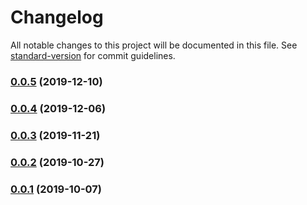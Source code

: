 # Changelog

All notable changes to this project will be documented in this file. See [standard-version](https://github.com/conventional-changelog/standard-version) for commit guidelines.

### [0.0.5](https://github.com/CrowdStrike/faltest/compare/multiple-browsers@0.0.4...0.0.5) (2019-12-10)

### [0.0.4](https://github.com/CrowdStrike/faltest/compare/multiple-browsers@0.0.3...0.0.4) (2019-12-06)

### [0.0.3](https://github.com/CrowdStrike/faltest/compare/multiple-browsers@0.0.2...0.0.3) (2019-11-21)

### [0.0.2](https://github.com/CrowdStrike/faltest/compare/multiple-browsers@0.0.1...0.0.2) (2019-10-27)

### [0.0.1](https://github.com/CrowdStrike/faltest/compare/multiple-browsers@0.0.0...0.0.1) (2019-10-07)
